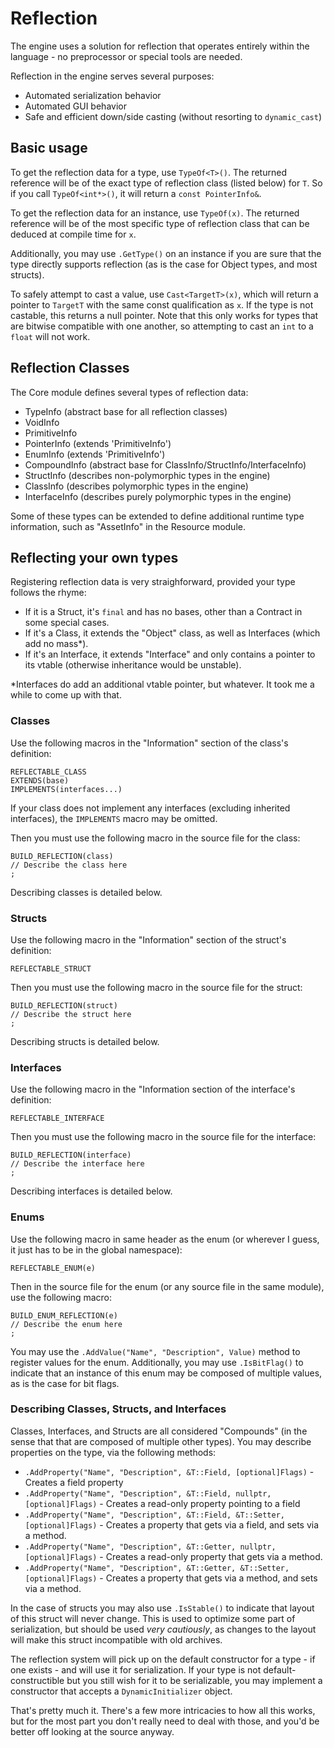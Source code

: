 # Reflection

The engine uses a solution for reflection that operates entirely within the language - no preprocessor or special tools are needed.

Reflection in the engine serves several purposes:
- Automated serialization behavior
- Automated GUI behavior
- Safe and efficient down/side casting (without resorting to `dynamic_cast`)

## Basic usage

To get the reflection data for a type, use `TypeOf<T>()`. The returned reference will be of the exact type of reflection class (listed below) for `T`. So if you call `TypeOf<int*>()`, it will return a `const PointerInfo&`.  

To get the reflection data for an instance, use `TypeOf(x)`. The returned reference will be of the most specific type of reflection class that can be deduced at compile time for `x`.

Additionally, you may use `.GetType()` on an instance if you are sure that the type directly supports reflection (as is the case for Object types, and most structs).

To safely attempt to cast a value, use `Cast<TargetT>(x)`, which will return a pointer to `TargetT` with the same const qualification as `x`. If the type is not castable, this returns a null pointer. Note that this only works for types that are bitwise compatible with one another, so attempting to cast an `int` to a `float` will not work.

## Reflection Classes

The Core module defines several types of reflection data:
- TypeInfo (abstract base for all reflection classes)
- VoidInfo
- PrimitiveInfo
- PointerInfo (extends 'PrimitiveInfo')
- EnumInfo (extends 'PrimitiveInfo')
- CompoundInfo (abstract base for ClassInfo/StructInfo/InterfaceInfo)
- StructInfo (describes non-polymorphic types in the engine)
- ClassInfo (describes polymorphic types in the engine)
- InterfaceInfo (describes purely polymorphic types in the engine)

Some of these types can be extended to define additional runtime type information, such as "AssetInfo" in the Resource module.

## Reflecting your own types

Registering reflection data is very straighforward, provided your type follows the rhyme:

- If it is a Struct, it's `final` and has no bases, other than a Contract in some special cases.
- If it's a Class, it extends the "Object" class, as well as Interfaces (which add no mass*).
- If it's an Interface, it extends "Interface" and only contains a pointer to its vtable (otherwise inheritance would be unstable).

*Interfaces do add an additional vtable pointer, but whatever. It took me a while to come up with that.

### Classes

Use the following macros in the "Information" section of the class's definition:
```
REFLECTABLE_CLASS
EXTENDS(base)
IMPLEMENTS(interfaces...)
```

If your class does not implement any interfaces (excluding inherited interfaces), the `IMPLEMENTS` macro may be omitted.

Then you must use the following macro in the source file for the class:
```
BUILD_REFLECTION(class)
// Describe the class here
;
```

Describing classes is detailed below.

### Structs

Use the following macro in the "Information" section of the struct's definition:
```
REFLECTABLE_STRUCT
```

Then you must use the following macro in the source file for the struct:
```
BUILD_REFLECTION(struct)
// Describe the struct here
;
```

Describing structs is detailed below.

### Interfaces

Use the following macro in the "Information section of the interface's definition:
```
REFLECTABLE_INTERFACE
```

Then you must use the following macro in the source file for the interface:
```
BUILD_REFLECTION(interface)
// Describe the interface here
;
```

Describing interfaces is detailed below.

### Enums

Use the following macro in same header as the enum (or wherever I guess, it just has to be in the global namespace):
```
REFLECTABLE_ENUM(e)
```

Then in the source file for the enum (or any source file in the same module), use the following macro:
```
BUILD_ENUM_REFLECTION(e)
// Describe the enum here
;
```

You may use the `.AddValue("Name", "Description", Value)` method to register values for the enum. Additionally, you may use `.IsBitFlag()` to indicate that an instance of this enum may be composed of multiple values, as is the case for bit flags.

### Describing Classes, Structs, and Interfaces

Classes, Interfaces, and Structs are all considered "Compounds" (in the sense that that are composed of multiple other types). You may describe properties on the type, via the following methods:
- `.AddProperty("Name", "Description", &T::Field, [optional]Flags)` - Creates a field property
- `.AddProperty("Name", "Description", &T::Field, nullptr, [optional]Flags)` - Creates a read-only property pointing to a field
- `.AddProperty("Name", "Description", &T::Field, &T::Setter, [optional]Flags)` - Creates a property that gets via a field, and sets via a method.
- `.AddProperty("Name", "Description", &T::Getter, nullptr, [optional]Flags)` - Creates a read-only property that gets via a method.
- `.AddProperty("Name", "Description", &T::Getter, &T::Setter, [optional]Flags)` - Creates a property that gets via a method, and sets via a method.

In the case of structs you may also use `.IsStable()` to indicate that layout of this struct will never change. This is used to optimize some part of serialization, but should be used *very cautiously*, as changes to the layout will make this struct incompatible with old archives.

The reflection system will pick up on the default constructor for a type - if one exists - and will use it for serialization. If your type is not default-constructible but you still wish for it to be serializable, you may implement a constructor that accepts a `DynamicInitializer` object.

That's pretty much it. There's a few more intricacies to how all this works, but for the most part you don't really need to deal with those, and you'd be better off looking at the source anyway.
